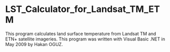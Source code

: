 # LST_Calculator_for_Landsat_TM_ETM
This program calculates land surface temperature from Landsat TM and ETN+ satellite imageries. This program was written with Visual Basic .NET in May 2009 by Hakan OGUZ. 
